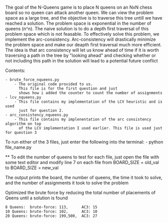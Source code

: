 The goal of the N-Queens game is to place N queens on an NxN chess board so no queen can attack another queen. We can view the problem space as a large tree, and the objective is to traverse this tree untill we have reached a solution. The problem space is exponential in the number of queens (n^n). The naive solution is to do a depth first traversal of this problem space which is not feasable. To effectively solve this problem, we implement the arc-consistency. Arc-consistency will drastically minimize the problem space and make our deapth first traversal much more efficient. The idea is that arc consistency will let us know ahead of time if it is worth traversing a path in the tree by "looking ahead" and checking whether or not including this path in the solution will lead to a potential future conflict

Contents: 

    - brute_force_nqueens.py 
        - The original code provided to us. 
          This file is for the first question and just 
          shows how i added the counter to count the number of assignments
    - lcv_nqueens.py
        - This file contains my implementation of the LCV heuristic and is used
          just for question 2.
    - arc_consistency_nqueens.py
        - This file contains my implenentation of the arc consistency algorithm on top
          of the LCV implementation I used earlier. This file is used just for question 3
          
To run either of the 3 files, just enter the following into the terminal: 
    - python file_name.py
    
** To edit the number of queens to test for each file, just open the file with
   some text editor and modify line 7 on each file from BOARD_SIZE = old_val to BOARD_SIZE = new_val
   
The output prints the board, the number of queens, the time it took to solve, 
and the number of assignments it took to solve the problem

Optimized the brute force by reducing the total number of placements of Qeens until a solution is found

    8 Queens:  brute-force: 113,      AC3: 15
    10 Queens: brute-force: 102,      AC3: 10
    20 Queens: brute-force: 199,500,  AC3: 27
